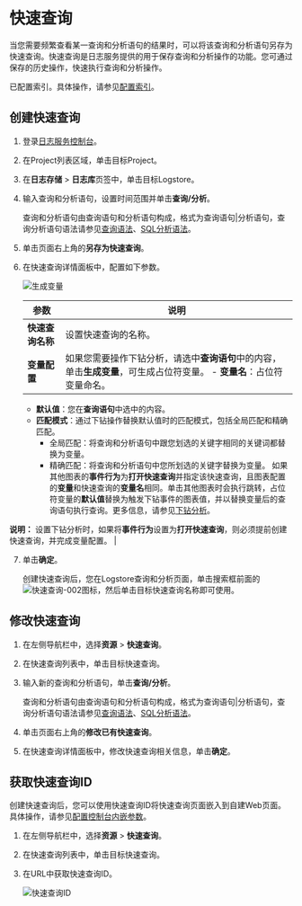 # 快速查询

当您需要频繁查看某一查询和分析语句的结果时，可以将该查询和分析语句另存为快速查询。快速查询是日志服务提供的用于保存查询和分析操作的功能。您可通过保存的历史操作，快速执行查询和分析操作。

已配置索引。具体操作，请参见[配置索引](/cn.zh-CN/查询与分析/配置索引.md)。

## 创建快速查询

1.  登录[日志服务控制台](https://sls.console.aliyun.com)。

2.  在Project列表区域，单击目标Project。

3.  在**日志存储** \> **日志库**页签中，单击目标Logstore。

4.  输入查询和分析语句，设置时间范围并单击**查询/分析**。

    查询和分析语句由查询语句和分析语句构成，格式为查询语句\|分析语句，查询分析语句语法请参见[查询语法](/cn.zh-CN/查询与分析/查询语法与功能/查询语法.md)、[SQL分析语法](/cn.zh-CN/查询与分析/SQL分析语法与功能/通用聚合函数.md)。

5.  单击页面右上角的**另存为快速查询**。

6.  在快速查询详情面板中，配置如下参数。

    ![生成变量](https://static-aliyun-doc.oss-accelerate.aliyuncs.com/assets/img/zh-CN/2011382061/p10770.png)

    |参数|说明|
    |--|--|
    |**快速查询名称**|设置快速查询的名称。|
    |**变量配置**|如果您需要操作下钻分析，请选中**查询语句**中的内容，单击**生成变量**，可生成占位符变量。     -   **变量名**：占位符变量命名。
    -   **默认值**：您在**查询语句**中选中的内容。
    -   **匹配模式**：通过下钻操作替换默认值时的匹配模式，包括全局匹配和精确匹配。
        -   全局匹配：将查询和分析语句中跟您划选的关键字相同的关键词都替换为变量。
        -   精确匹配：将查询和分析语句中您所划选的关键字替换为变量。
如果其他图表的**事件行为**为**打开快速查询**并指定该快速查询，且图表配置的**变量**和快速查询的**变量名**相同。单击其他图表时会执行跳转，占位符变量的**默认值**替换为触发下钻事件的图表值，并以替换变量后的查询语句执行查询。更多信息，请参见[下钻分析](/cn.zh-CN/可视化与告警/仪表盘/下钻分析.md)。

**说明：** 设置下钻分析时，如果将**事件行为**设置为**打开快速查询**，则必须提前创建快速查询，并完成变量配置。 |

7.  单击**确定**。

    创建快速查询后，您在Logstore查询和分析页面，单击搜索框前面的![快速查询-002](https://static-aliyun-doc.oss-accelerate.aliyuncs.com/assets/img/zh-CN/6047282061/p103650.png)图标，然后单击目标快速查询名称即可使用。


## 修改快速查询

1.  在左侧导航栏中，选择**资源** \> **快速查询**。

2.  在快速查询列表中，单击目标快速查询。

3.  输入新的查询和分析语句，单击**查询/分析**。

    查询和分析语句由查询语句和分析语句构成，格式为查询语句\|分析语句，查询分析语句语法请参见[查询语法](/cn.zh-CN/查询与分析/查询语法与功能/查询语法.md)、[SQL分析语法](/cn.zh-CN/查询与分析/SQL分析语法与功能/通用聚合函数.md)。

4.  单击页面右上角的**修改已有快速查询**。

5.  在快速查询详情面板中，修改快速查询相关信息，单击**确定**。


## 获取快速查询ID

创建快速查询后，您可以使用快速查询ID将快速查询页面嵌入到自建Web页面。具体操作，请参见[配置控制台内嵌参数](/cn.zh-CN/开发指南/可视化开发/配置控制台内嵌参数.md)。

1.  在左侧导航栏中，选择**资源** \> **快速查询**。

2.  在快速查询列表中，单击目标快速查询。

3.  在URL中获取快速查询ID。

    ![快速查询ID](https://static-aliyun-doc.oss-accelerate.aliyuncs.com/assets/img/zh-CN/8307991261/p277471.png)


